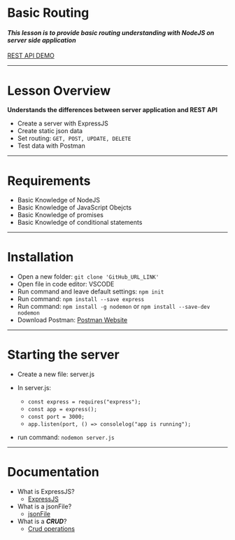 # Basic Routing

#### ***This lesson is to provide basic routing understanding with NodeJS on server side application*** 

[REST API DEMO](https://js-club-api.herokuapp.com/persons)
___

# Lesson Overview

****Understands the differences between server application and REST API**** 
- Create a server with ExpressJS
- Create static json data
- Set routing: `GET, POST, UPDATE, DELETE`
- Test data with Postman
___
# Requirements

- Basic Knowledge of NodeJS
- Basic Knowledge of JavaScript Obejcts
- Basic Knowledge of promises
- Basic Knowledge of conditional statements

___
# Installation

- Open a new folder: `git clone 'GitHub_URL_LINK'`
- Open file in code editor: VSCODE
- Run command and leave default settings: `npm init`
- Run command: `npm install --save express`
- Run command: `npm install -g nodemon` or `npm install --save-dev nodemon`
- Download Postman: [Postman Website](https://www.getpostman.com/downloads/)
___
# Starting the server

- Create a new file: server.js
- In server.js:
    - `const express = requires("express");`
   - `const app = express();`
   - `const port = 3000;`
   - `app.listen(port, () => consolelog("app is running");`

- run command: `nodemon server.js`

___
# Documentation

 - What is ExpressJS? 
    - [ExpressJS](https://expressjs.com/en/starter/hello-world.###ml)
- What is a jsonFile? 
    - [jsonFile](https://www.npmjs.com/package/jsonfile)
- What is a ***CRUD***?
    - [Crud operations](https://www.codecademy.com/articles/what-is-crud)